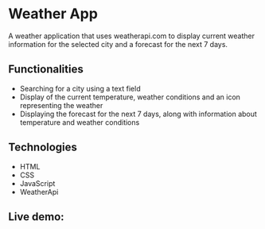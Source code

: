 # Weather App

A weather application that uses weatherapi.com to display current weather information for the selected city and a forecast for the next 7 days. 

## Functionalities 

* Searching for a city using a text field 
* Display of the current temperature, weather conditions and an icon representing the weather
* Displaying the forecast for the next 7 days, along with information about temperature and weather conditions


## Technologies

* HTML
* CSS
* JavaScript
* WeatherApi

## Live demo: 
